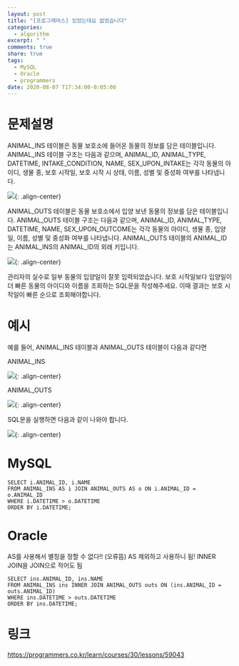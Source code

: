 ```yaml
---
layout: post
title: "[프로그래머스] 있었는데요 없었습니다"
categories:
  - algorithm
excerpt: " "
comments: true
share: true
tags:
  - MySQL
  - Oracle
  - programmers
date: 2020-08-07 T17:34:00-0:05:00
---
```


# 문제설명

ANIMAL_INS 테이블은 동물 보호소에 들어온 동물의 정보를 담은 테이블입니다. ANIMAL_INS 테이블 구조는 다음과 같으며, ANIMAL_ID, ANIMAL_TYPE, DATETIME, INTAKE_CONDITION, NAME, SEX_UPON_INTAKE는 각각 동물의 아이디, 생물 종, 보호 시작일, 보호 시작 시 상태, 이름, 성별 및 중성화 여부를 나타냅니다.

![](https://kimmy100b.github.io/assets/images/programmers/59043/1.PNG){: .align-center}

ANIMAL_OUTS 테이블은 동물 보호소에서 입양 보낸 동물의 정보를 담은 테이블입니다. ANIMAL_OUTS 테이블 구조는 다음과 같으며, ANIMAL_ID, ANIMAL_TYPE, DATETIME, NAME, SEX_UPON_OUTCOME는 각각 동물의 아이디, 생물 종, 입양일, 이름, 성별 및 중성화 여부를 나타냅니다. ANIMAL_OUTS 테이블의 ANIMAL_ID는 ANIMAL_INS의 ANIMAL_ID의 외래 키입니다.

![](https://kimmy100b.github.io/assets/images/programmers/59043/2.PNG){: .align-center}

관리자의 실수로 일부 동물의 입양일이 잘못 입력되었습니다. 보호 시작일보다 입양일이 더 빠른 동물의 아이디와 이름을 조회하는 SQL문을 작성해주세요. 이때 결과는 보호 시작일이 빠른 순으로 조회해야합니다.

# 예시

예를 들어, ANIMAL_INS 테이블과 ANIMAL_OUTS 테이블이 다음과 같다면

ANIMAL_INS

![](https://kimmy100b.github.io/assets/images/programmers/59043/3.PNG){: .align-center}

ANIMAL_OUTS

![](https://kimmy100b.github.io/assets/images/programmers/59043/4.PNG){: .align-center}

SQL문을 실행하면 다음과 같이 나와야 합니다.

![](https://kimmy100b.github.io/assets/images/programmers/59043/5.PNG){: .align-center}

# MySQL

```
SELECT i.ANIMAL_ID, i.NAME
FROM ANIMAL_INS AS i JOIN ANIMAL_OUTS AS o ON i.ANIMAL_ID = o.ANIMAL_ID
WHERE i.DATETIME > o.DATETIME
ORDER BY i.DATETIME;
```

# Oracle

AS를 사용해서 별칭을 정할 수 없다!! (오류뜸)
AS 제외하고 사용하니 됨!
INNER JOIN을 JOIN으로 적어도 됨

```
SELECT ins.ANIMAL_ID, ins.NAME
FROM ANIMAL_INS ins INNER JOIN ANIMAL_OUTS outs ON (ins.ANIMAL_ID = outs.ANIMAL_ID)
WHERE ins.DATETIME > outs.DATETIME
ORDER BY ins.DATETIME;
```

# 링크

<https://programmers.co.kr/learn/courses/30/lessons/59043>
